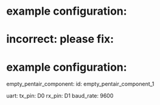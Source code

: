 # example configuration:
# incorrect:  please fix:
# example configuration:

empty_pentair_component:
  id: empty_pentair_component_1

uart:
  tx_pin: D0
  rx_pin: D1
  baud_rate: 9600